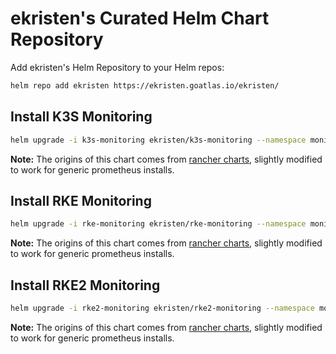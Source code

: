 # ekristen's Curated Helm Chart Repository

Add ekristen's Helm Repository to your Helm repos:

```bash
helm repo add ekristen https://ekristen.goatlas.io/ekristen/
```

## Install K3S Monitoring

```bash
helm upgrade -i k3s-monitoring ekristen/k3s-monitoring --namespace monitoring 
```

**Note:** The origins of this chart comes from [rancher charts](https://github.com/rancher/charts), slightly modified to work for generic prometheus installs.

## Install RKE Monitoring

```bash
helm upgrade -i rke-monitoring ekristen/rke-monitoring --namespace monitoring 
```

**Note:** The origins of this chart comes from [rancher charts](https://github.com/rancher/charts), slightly modified to work for generic prometheus installs.

## Install RKE2 Monitoring

```bash
helm upgrade -i rke2-monitoring ekristen/rke2-monitoring --namespace monitoring 
```

**Note:** The origins of this chart comes from [rancher charts](https://github.com/rancher/charts), slightly modified to work for generic prometheus installs.
